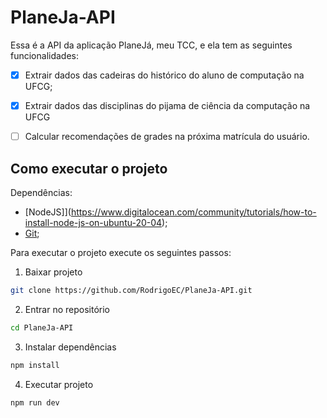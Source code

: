 # PlaneJa-API

Essa é a API da aplicação PlaneJá, meu TCC, e ela tem as seguintes funcionalidades:

- [x] Extrair dados das cadeiras do histórico do aluno de computação na UFCG;

- [x] Extrair dados das disciplinas do pijama de ciência da computação na UFCG

- [ ] Calcular recomendações de grades na próxima matrícula do usuário.

## Como executar o projeto

Dependências:

- [NodeJS]](https://www.digitalocean.com/community/tutorials/how-to-install-node-js-on-ubuntu-20-04);
- [Git](https://www.atlassian.com/git/tutorials/install-git);

Para executar o projeto execute os seguintes passos:

1. Baixar projeto

```bash
git clone https://github.com/RodrigoEC/PlaneJa-API.git
```

2. Entrar no repositório

```bash
cd PlaneJa-API
```

3. Instalar dependências

```bash
npm install
```

4. Executar projeto

```bash
npm run dev
```
